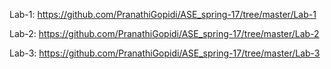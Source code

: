 Lab-1: https://github.com/PranathiGopidi/ASE_spring-17/tree/master/Lab-1

Lab-2: https://github.com/PranathiGopidi/ASE_spring-17/tree/master/Lab-2

Lab-3: https://github.com/PranathiGopidi/ASE_spring-17/tree/master/Lab-3
